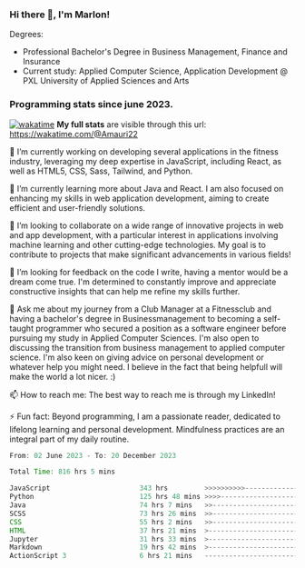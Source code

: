 
### Hi there 👋, I'm Marlon!

Degrees: 
- Professional Bachelor's Degree in Business Management, Finance and Insurance
- Current study: Applied Computer Science, Application Development @ PXL University of Applied Sciences and Arts

### Programming stats since june 2023.
[![wakatime](https://wakatime.com/badge/user/fdf67fdb-a02c-465d-b1b5-c61be6ed35d4.svg)](https://wakatime.com/@fdf67fdb-a02c-465d-b1b5-c61be6ed35d4)
**My full stats** are visible through this url: https://wakatime.com/@Amauri22



🔭 I’m currently working on developing several applications in the fitness industry, leveraging my deep expertise in JavaScript, including React, as well as HTML5, CSS, Sass, Tailwind, and Python.

🌱 I’m currently learning more about Java and React. I am also focused on enhancing my skills in web application development, aiming to create efficient and user-friendly solutions.

👯 I’m looking to collaborate on a wide range of innovative projects in web and app development, with a particular interest in applications involving machine learning and other cutting-edge technologies. My goal is to contribute to projects that make significant advancements in various fields!

🤔 I’m looking for feedback on the code I write, having a mentor would be a dream come true. I'm determined to constantly improve and appreciate constructive insights that can help me refine my skills further.

💬 Ask me about my journey from a Club Manager at a Fitnessclub and having a bachelor's degree in Businessmanagement to becoming a self-taught programmer who secured a position as a software engineer before pursuing my study in Applied Computer Sciences. I'm also open to discussing the transition from business management to applied computer science. I'm also keen on giving advice on personal development or whatever help you might need. I believe in the fact that being helpfull will make the world a lot nicer. :)

📫 How to reach me: The best way to reach me is through my LinkedIn!

⚡ Fun fact: Beyond programming, I am a passionate reader, dedicated to lifelong learning and personal development. Mindfulness practices are an integral part of my daily routine.

<!--START_SECTION:waka-->

```java
From: 02 June 2023 - To: 20 December 2023

Total Time: 816 hrs 5 mins

JavaScript                      343 hrs         >>>>>>>>>>---------------   41.91 %
Python                          125 hrs 48 mins >>>>---------------------   15.37 %
Java                            74 hrs 7 mins   >>-----------------------   09.06 %
SCSS                            73 hrs 26 mins  >>-----------------------   08.97 %
CSS                             55 hrs 2 mins   >>-----------------------   06.73 %
HTML                            37 hrs 21 mins  >------------------------   04.56 %
Jupyter                         31 hrs 33 mins  >------------------------   03.86 %
Markdown                        19 hrs 42 mins  >------------------------   02.41 %
ActionScript 3                  6 hrs 21 mins   -------------------------   00.78 %
```

<!--END_SECTION:waka-->
